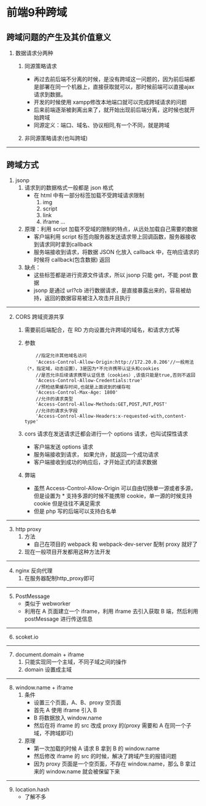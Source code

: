 # 前端9种跨域

## 跨域问题的产生及其价值意义

1. 数据请求分两种

    1. 同源策略请求

        - 再过去前后端不分离的时候，是没有跨域这一问题的，因为前后端都是部署在同一个机器上，直接获取就可以，那时候前端可以直接ajax 请求到数据。
        - 开发的时候使用 xampp修改本地端口就可以完成跨域请求的问题
        - 后来前端逐渐被剥离出来了，就开始出现前后端分离，这时候也就开始跨域
        - 同源定义：端口、域名、协议相同,有一个不同，就是跨域

    2. 非同源策略请求(也叫跨域)
----------

## 跨域方式

1. jsonp
    1. 请求到的数据格式一般都是 json 格式
        - 在 html 中有一部分标签加载不受跨域请求限制
            1. img
            2. script
            3. link
            4. iframe ...
    2. 原理：利用 script 加载不受域的限制的特点，从远处加载自己需要的数据
        - 客户端利用 script 标签向服务器发送请求带上回调函数，服务器接收到请求同时拿到callback
        - 服务端接收到请求，将数据 JSON 化放入 callback 中，在响应请求的时候将 callback(包含数据) 返回
    3. 缺点：
        - 这些标签都是进行资源文件请求，所以 jsonp 只能 get，不能 post 数据
        - jsonp 是通过 url?cb 进行数据请求，是直接暴露出来的，容易被劫持，返回的数据容易被注入攻击并且执行

---------

2. CORS 跨域资源共享
    1. 需要前后端配合，在 RD 方向设置允许跨域的域名，和请求方式等
    2. 参数
        ```
            //指定允许其他域名访问
            'Access-Control-Allow-Origin:http://172.20.0.206'//一般用法（*，指定域，动态设置），3是因为*不允许携带认证头和cookies
            //是否允许后续请求携带认证信息（cookies）,该值只能是true,否则不返回
            'Access-Control-Allow-Credentials:true'
            //预检结果缓存时间,也就是上面说到的缓存啦
            'Access-Control-Max-Age: 1800'
            //允许的请求类型
            'Access-Control-Allow-Methods:GET,POST,PUT,POST'
            //允许的请求头字段
            'Access-Control-Allow-Headers:x-requested-with,content-type'
        ```

    3. cors 请求在发送请求迁都会进行一个 options 请求，也叫试探性请求
        - 客户端发送 options 请求
        - 服务端接收到请求， 如果允许，就返回一个成功请求
        - 客户端接收到成功的响应后，才开始正式的请求数据
    4. 弊端
        - 虽然 Access-Control-Allow-Origin 可以自由切换单一源或者多源，但是设置为 * 支持多源的时候不能携带 cookie，单一源的时候支持 cookie 但是往往不满足需求
        - 但是 php 写的后端可以支持白名单
-----------------------
3. http proxy
    1. 方法
        - 自己在项目的 webpack 和 webpack-dev-server 配制 proxy 就好了
    2. 现在一般项目开发都用这种方法开发

-----------------------
4. nginx 反向代理
    1. 在服务器配制http_proxy即可

---------------
5. PostMessage
    - 类似于 webworker
    - 利用在 A 页面建立一个 iframe，利用 iframe 去引入获取 B 端，然后利用 postMessage 进行传送信息

----------------
6. scoket.io 

---------------
7. document.domain + iframe
    1. 只能实现同一个主域，不同子域之间的操作
    2. domain 设置成主域

---------------
8. window.name + iframe
    1. 条件
        - 设置三个页面，A、B、proxy 空页面
        - 首先 A 使用 iframe 引入 B
        - B 将数据放入 window.name
        - 然后在将 iframe 的 src 改成 proxy 的(proxy 需要和 A 在同一个子域，不跨域即可)
    2. 原理
        - 第一次加载的时候 A 请求 B 拿到 B 的 window.name
        - 然后修改 iframe 的 src 的时候，解决了跨域产生的报错问题
        - 因为 proxy 页面是一个空页面，不存在 window.name，那么 B 拿过来的 window.name 就会被保留下来
---------------
9.  location.hash
    - 了解不多